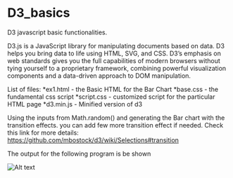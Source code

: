 # D3_basics
D3 javascript basic functionalities. 

D3.js is a JavaScript library for manipulating documents based on data. D3 helps you bring data to life using HTML, SVG, and CSS. D3’s emphasis on web standards gives you the full capabilities of modern browsers without tying yourself to a proprietary framework, combining powerful visualization components and a data-driven approach to DOM manipulation.

List of files:
  *ex1.html - the Basic HTML for the Bar Chart
  *base.css - the fundamental css script
  *script.css - customized script for the particular HTML page
  *d3.min.js - Minified version of d3
  
  
Using the inputs from Math.random() and generating the Bar chart with the transition effects. you can add few more transition effect if needed. Check this link for more details: https://github.com/mbostock/d3/wiki/Selections#transition

The output for the following program is be shown

![Alt text](https://github.com/Vignesh6v/D3_basics/blob/master/barchart.png "Bar chart with tooltips")
